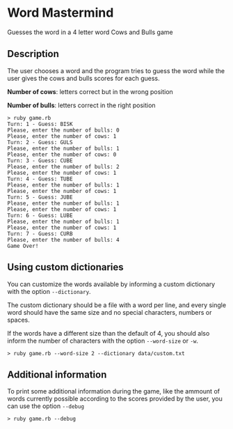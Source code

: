 # Word Mastermind
Guesses the word in a 4 letter word Cows and Bulls game

## Description
The user chooses a word and the program tries to guess the word while the user gives the cows and bulls scores for each guess.

**Number of cows**: letters correct but in the wrong position

**Number of bulls**: letters correct in the right position

```
> ruby game.rb
Turn: 1 - Guess: BISK
Please, enter the number of bulls: 0
Please, enter the number of cows: 1
Turn: 2 - Guess: GULS
Please, enter the number of bulls: 1
Please, enter the number of cows: 0
Turn: 3 - Guess: CUBE
Please, enter the number of bulls: 2
Please, enter the number of cows: 1
Turn: 4 - Guess: TUBE
Please, enter the number of bulls: 1
Please, enter the number of cows: 1
Turn: 5 - Guess: JUBE
Please, enter the number of bulls: 1
Please, enter the number of cows: 1
Turn: 6 - Guess: LUBE
Please, enter the number of bulls: 1
Please, enter the number of cows: 1
Turn: 7 - Guess: CURB
Please, enter the number of bulls: 4
Game Over!
```

## Using custom dictionaries
You can customize the words available by informing a custom dictionary with the option `--dictionary`.

The custom dictionary should be a file with a word per line, and every single word should have the same size and no special characters, numbers or spaces.

If the words have a different size than the default of 4, you should also inform the number of characters with the option `--word-size` or `-w`.

```
> ruby game.rb --word-size 2 --dictionary data/custom.txt
```

## Additional information
To print some additional information during the game, like the ammount of words currently possible according to the scores provided by the user, you can use the option `--debug`

```
> ruby game.rb --debug
```
